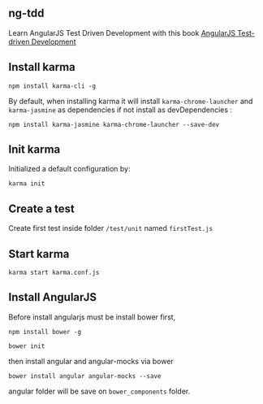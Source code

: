 ng-tdd
---

Learn AngularJS Test Driven Development with this book [AngularJS Test-driven Development](http://amzn.to/1NUxWsv)

## Install karma

```
npm install karma-cli -g
```

By default, when installing karma it will install `karma-chrome-launcher` and `karma-jasmine` as dependencies if not install as devDependencies :

```
npm install karma-jasmine karma-chrome-launcher --save-dev
```

## Init karma

Initialized a default configuration by:

```
karma init
```

## Create a test

Create first test inside folder `/test/unit` named `firstTest.js`

## Start karma

```
karma start karma.conf.js
```

## Install AngularJS

Before install angularjs must be install bower first,

```
npm install bower -g

bower init
```

then install angular and angular-mocks via bower 

```
bower install angular angular-mocks --save
```

angular folder will be save on `bower_components` folder.
